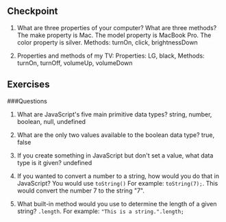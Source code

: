 ## Checkpoint

1. What are three properties of your computer? What are three methods?
  The make property is Mac. The model property is MacBook Pro. The color property is silver.
  Methods: turnOn, click, brightnessDown

2. Properties and methods of my TV:
  Properties: LG, black,
  Methods: turnOn, turnOff, volumeUp, volumeDown

## Exercises

###Questions

1. What are JavaScript's five main primitive data types?
  string, number, boolean, null, undefined

2. What are the only two values available to the boolean data type?
  true, false

3. If you create something in JavaScript but don't set a value, what data type is it given?
  undefined

4. If you wanted to convert a number to a string, how would you do that in JavaScript?
  You would use `toString()` For example: `toString(7);`. This would convert the number 7 to the string "7".

5. What built-in method would you use to determine the length of a given string?
  `.length`. For example: `"This is a string.".length;`
